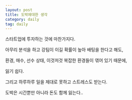 ```yaml
---
layout: post
title: 도박에대한 생각
category: daily
tag: daily
---
```


스타트업에 투자하는 것에 마찬가지다.

아무리 분석을 하고 강팀이 이길 확률이 높아 배팅을 한다고 해도,

환경, 매수, 선수 상태, 이것저것 복잡한 환경들이 엮어 있기 때문에,

잃기 쉽다.

그리고 하루하루 일을 제대로 못하고 스트레스도 받는다.

도박은 시간뿐만 아니라 돈도 함께 잃는다..
